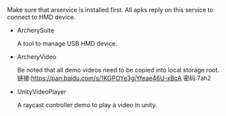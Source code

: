 Make sure that arservice is installed first. All apks reply on this service to connect to HMD device.

- ArcherySuite

    A tool to manage USB HMD device.

- ArcheryVideo

    Be noted that all demo videos need to be copied into local storage root. 
    链接:https://pan.baidu.com/s/1KGPOYe3giYfeae46U-xBcA  密码:7ah2

- UnityVideoPlayer

    A raycast controller demo to play a video in unity.
